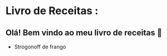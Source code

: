 # Livro de Receitas :



## Olá! Bem vindo ao meu livro de receitas :wave:

- Strogonoff de frango





